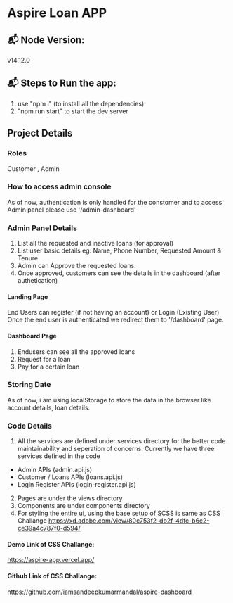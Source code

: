 # Aspire Loan APP

## 📬 Node Version:
v14.12.0

## 📬 Steps to Run the app:
1. use "npm i" (to install all the dependencies)
2. "npm run start" to start the dev server 

## Project Details

### Roles 
Customer , Admin

### How to access admin console
As of now, authentication is only handled for the constomer and
to access Admin panel please use '/admin-dashboard' 

### Admin Panel Details
1. List all the requested and inactive loans (for approval) 
2. List user basic details eg: Name, Phone Number, Requested Amount & Tenure
3. Admin can Approve the requested loans.
4. Once approved, customers can see the details in the dashboard (after authetication)

#### Landing Page
End Users can register (if not having an account) or Login (Existing User)
Once the end user is authenticated we redirect them to '/dashboard' page.

#### Dashboard Page
1. Endusers can see all the approved loans 
2. Request for a loan
3. Pay for a certain loan

### Storing Date
As of now, i am using localStorage to store the data in the browser like account details, loan details.

### Code Details
1. All the services are defined under services directory for the better code maintainability and seperation of concerns.
Currently we have three services defined in the code
 - Admin APIs (admin.api.js)
 - Customer / Loans APIs (loans.api.js)
 - Login Register APIs (login-register.api.js)
2. Pages are under the views directory
3. Components are under components directory
4. For styling the entire ui, using the base setup of SCSS is same as CSS Challange
https://xd.adobe.com/view/80c753f2-db2f-4dfc-b6c2-ce39a4c787f0-d594/

#### Demo Link of CSS Challange:
https://aspire-app.vercel.app/

#### Github Link of CSS Challange:
https://github.com/iamsandeepkumarmandal/aspire-dashboard
